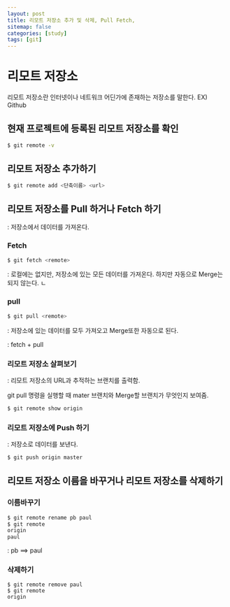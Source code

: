 ```yaml
---
layout: post
title: 리모트 저장소 추가 및 삭제, Pull Fetch, 
sitemap: false
categories: [study]
tags: [git]
---
```


# 리모트 저장소

리모트 저장소란 인터넷이나 네트워크 어딘가에 존재하는 저장소를 말한다. EX) Github 

## 현재 프로젝트에 등록된 리모트 저장소를 확인

~~~bash
$ git remote -v
~~~

## 리모트 저장소 추가하기

~~~bash
$ git remote add <단축이름> <url> 
~~~



## 리모트 저장소를 Pull 하거나 Fetch 하기

: 저장소에서 데이터를 가져온다. 

### Fetch

~~~bash
$ git fetch <remote>
~~~

: 로컬에는 없지만, 저장소에 있는 모든 데이터를 가져온다. 하지만 자동으로 Merge는 되지 않는다. ㄴ

### pull

~~~bash
$ git pull <remote>
~~~

: 저장소에 있는 데이터를 모두 가져오고 Merge또한 자동으로 된다. 

: fetch + pull 


### 리모트 저장소 살펴보기

: 리모트 저장소의 URL과 추적하는 브랜치를 출력함. 

git pull 명령을 실행할 때 mater 브랜치와 Merge할 브랜치가 무엇인지 보여줌.

~~~bash
$ git remote show origin
~~~


### 리모트 저장소에 Push 하기

: 저장소로 데이터를 보낸다. 

~~~bash
$ git push origin master
~~~







## 리모트 저장소 이름을 바꾸거나 리모트 저장소를 삭제하기

### 이름바꾸기

~~~bash
$ git remote rename pb paul
$ git remote
origin
paul
~~~

: pb ==> paul

### 삭제하기

~~~
$ git remote remove paul
$ git remote
origin
~~~



